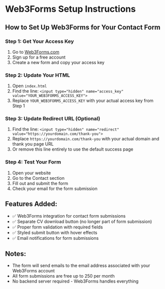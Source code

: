 # Web3Forms Setup Instructions

## How to Set Up Web3Forms for Your Contact Form

### Step 1: Get Your Access Key
1. Go to [Web3Forms.com](https://web3forms.com)
2. Sign up for a free account
3. Create a new form and copy your access key

### Step 2: Update Your HTML
1. Open `index.html`
2. Find the line: `<input type="hidden" name="access_key" value="YOUR_WEB3FORMS_ACCESS_KEY">`
3. Replace `YOUR_WEB3FORMS_ACCESS_KEY` with your actual access key from Step 1

### Step 3: Update Redirect URL (Optional)
1. Find the line: `<input type="hidden" name="redirect" value="https://yourdomain.com/thank-you">`
2. Replace `https://yourdomain.com/thank-you` with your actual domain and thank you page URL
3. Or remove this line entirely to use the default success page

### Step 4: Test Your Form
1. Open your website
2. Go to the Contact section
3. Fill out and submit the form
4. Check your email for the form submission

## Features Added:
- ✅ Web3Forms integration for contact form submissions
- ✅ Separate CV download button (no longer part of form submission)
- ✅ Proper form validation with required fields
- ✅ Styled submit button with hover effects
- ✅ Email notifications for form submissions

## Notes:
- The form will send emails to the email address associated with your Web3Forms account
- All form submissions are free up to 250 per month
- No backend server required - Web3Forms handles everything
